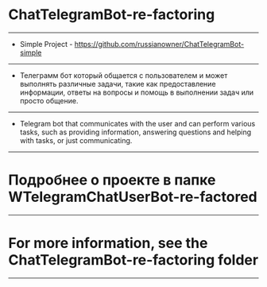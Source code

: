 # ChatTelegramBot-re-factoring
---
- Simple Project - https://github.com/russianowner/ChatTelegramBot-simple
---
- Телеграмм бот который общается с пользователем и может выполнять различные задачи, такие как предоставление информации, ответы на вопросы и помощь в выполнении задач или просто общение.
---
- Telegram bot that communicates with the user and can perform various tasks, such as providing information, answering questions and helping with tasks, or just communicating.
---
# Подробнее о проекте в папке WTelegramChatUserBot-re-factored
---
# For more information, see the ChatTelegramBot-re-factoring folder
---
